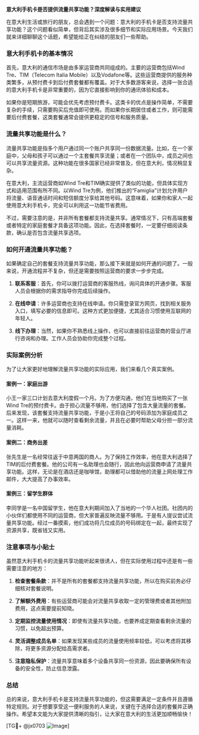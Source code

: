 **意大利手机卡是否提供流量共享功能？深度解读与实用建议**

在意大利生活或旅行的朋友，总会遇到一个问题：意大利的手机卡是否支持流量共享功能？这个问题看似简单，但背后其实涉及很多细节和实际应用场景。今天我们就来详细聊聊这个话题，希望能给正在纠结的朋友们一些帮助。

### 意大利手机卡的基本情况

首先，意大利的通信市场是由多家运营商共同组成的。主要的运营商包括Wind Tre、TIM（Telecom Italia Mobile）以及Vodafone等。这些运营商提供的服务种类繁多，从预付费卡到后付费套餐都有覆盖。对于大多数游客来说，选择一张合适的意大利手机卡是非常重要的，因为它直接影响到你的通讯体验和成本。

如果你是短期旅游，可能会优先考虑预付费卡。这类卡的优点是操作简单，不需要复杂的手续，只需要购买后充值即可使用。而如果你长期居住或者工作，则可能需要后付费套餐，这类套餐通常会提供更稳定的信号和服务质量。

### 流量共享功能是什么？

流量共享功能是指多个用户通过同一个账户共享同一份数据流量。比如，在一个家庭中，父母和孩子可以通过一个主套餐共享流量；或者在一个团队中，成员之间也可以共享流量资源。这种功能在很多国家已经非常普及，但在意大利，情况稍显复杂。

在意大利，主流运营商如Wind Tre和TIM确实提供了类似的功能，但具体实现方式和适用范围有所不同。以Wind Tre为例，他们推出的“Famiglia”计划允许用户将流量、语音通话时间和短信额度分享给其他号码。这意味着，如果你和家人一起使用意大利手机卡，完全可以利用这一功能节省费用。

不过，需要注意的是，并非所有套餐都支持流量共享。通常情况下，只有高端套餐或者特定的家庭套餐才具备这项功能。因此，在选择套餐时，一定要仔细阅读条款，确认是否包含流量共享选项。

### 如何开通流量共享功能？

如果确定自己的套餐支持流量共享功能，那么接下来就是如何开通的问题了。一般来说，开通流程并不复杂，但还是需要按照运营商的要求一步步完成。

1. **联系客服**：首先，你可以拨打运营商的客服热线，询问具体的开通步骤。客服人员会根据你的需求指导你完成后续操作。
   
2. **在线申请**：许多运营商也支持在线申请。你只需登录官方网页，找到相关服务入口，填写必要的信息即可。这种方式更加便捷，尤其适合习惯使用互联网的年轻人。

3. **线下办理**：当然，如果你不熟悉线上操作，也可以直接前往运营商的营业厅进行咨询和办理。工作人员会协助你完成整个过程。

### 实际案例分析

为了让大家更好地理解流量共享功能的实际应用，我们来看几个真实案例。

#### 案例一：家庭出游
小王一家三口计划去意大利度假一个月。为了方便沟通，他们在当地购买了一张Wind Tre的预付费卡。由于担心流量不够用，他们选择了包含大量流量的套餐。后来发现，该套餐支持流量共享功能，于是小王将自己的号码添加为家庭成员之一。这样一来，他就可以随时查看剩余流量，并且在必要时帮助父母分担一部分流量消耗。

#### 案例二：商务出差
张先生是一名经常往返于中意两国的商人。为了保持工作效率，他在意大利选择了TIM的后付费套餐。他的公司有一名助理也会随行，因此他向运营商申请了流量共享功能。这样，无论是在酒店还是咖啡馆，助理都可以借助他的流量上网处理工作邮件，大大提高了办事效率。

#### 案例三：留学生群体
李同学是一名中国留学生，他在意大利期间加入了当地的一个华人社团。社团内的小伙伴们都使用不同的运营商，但大家普遍反映流量不够用。于是有人提议尝试流量共享功能。经过一番摸索，他们成功将几位成员的号码绑定在一起，最终实现了资源共享，既省钱又实用。

### 注意事项与小贴士

虽然意大利手机卡的流量共享功能听起来很诱人，但在实际使用过程中还是有一些需要注意的地方：

1. **检查套餐条款**：并不是所有的套餐都支持流量共享功能，所以在购买前务必仔细核对套餐说明。

2. **了解额外费用**：有些运营商可能会对流量共享收取一定的管理费或者其他附加费用，这点需要提前知晓。

3. **定期监控流量使用情况**：即使有流量共享功能，也要养成定期查看剩余流量的习惯，以免超出预算。

4. **灵活调整成员名单**：如果发现某些成员的流量使用频率较低，可以考虑将其移除，将更多资源分配给高需求者。

5. **注意隐私保护**：流量共享意味着多个设备共享同一份资源，因此要确保所有设备的安全性，防止信息泄露。

### 总结

总的来说，意大利手机卡是支持流量共享功能的，但这需要满足一定条件并且遵循特定规则。对于想要享受这一便利服务的人来说，关键在于选择合适的套餐并正确操作。希望本文能为大家提供清晰的指引，让大家在意大利的生活更加顺畅愉快！

[TG💪+ @jx0703 ![Image](https://github.com/user-attachments/assets/dbca1d08-cadb-493c-b0ec-ad6f7a83f270)]